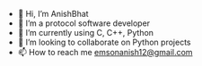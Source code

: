 - 👋 Hi, I’m AnishBhat
- 👀 I’m a protocol software developer
- 🌱 I’m currently using C, C++, Python
- 💞️ I’m looking to collaborate on Python projects
- 📫 How to reach me emsonanish12@gmail.com

<!---
AnishBhat23/AnishBhat23 is a ✨ special ✨ repository because its `README.md` (this file) appears on your GitHub profile.
You can click the Preview link to take a look at your changes.
--->
